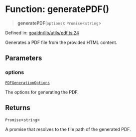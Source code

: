 # Function: generatePDF()

> **generatePDF**(`options`): `Promise`\<`string`\>

Defined in: [goaldn/lib/utils/pdf.ts:24](https://github.com/aldesgroup/goaldn/blob/6a7943d02984b1a6b41d76a3a483a1484b644076/lib/utils/pdf.ts#L24)

Generates a PDF file from the provided HTML content.

## Parameters

### options

[`PDFGenerationOptions`](../type-aliases/PDFGenerationOptions.md)

The options for generating the PDF.

## Returns

`Promise`\<`string`\>

A promise that resolves to the file path of the generated PDF.
